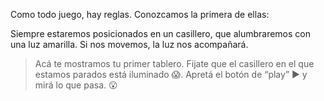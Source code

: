Como todo juego, hay reglas. Conozcamos la primera de ellas:

Siempre estaremos posicionados en un casillero, que alumbraremos con una luz amarilla. Si nos movemos, la luz nos acompañará.

> Acá te mostramos tu primer tablero. Fijate que el casillero en el que estamos parados está iluminado :scream:. Apretá el botón de “play” :arrow_forward: y mirá lo que pasa. :open_mouth:
